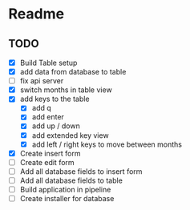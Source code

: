 # Readme

## TODO

- [x] Build Table setup
- [x] add data from database to table
- [ ] fix api server
- [x] switch months in table view
- [x] add keys to the table
  - [x] add q
  - [x] add enter
  - [x] add up / down
  - [x] add extended key view
  - [x] add left / right keys to move between months
- [x] Create insert form
- [ ] Create edit form
- [ ] Add all database fields to insert form
- [ ] Add all database fields to table
- [ ] Build application in pipeline
- [ ] Create installer for database
